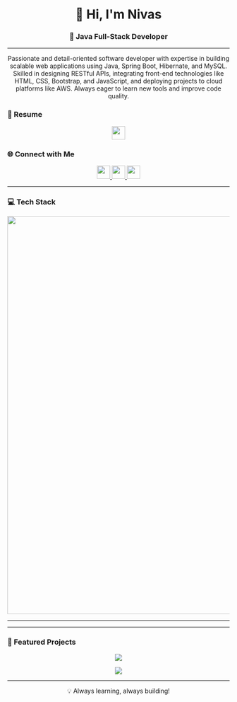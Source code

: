 <h1 align="center">👋 Hi, I'm Nivas</h1>
<h3 align="center">🚀 Java Full-Stack Developer</h3>

---


<p align="center">
  Passionate and detail-oriented software developer with expertise in building scalable web applications using Java, Spring Boot, Hibernate, and MySQL. Skilled in designing RESTful APIs, integrating front-end technologies like HTML, CSS, Bootstrap, and JavaScript, and deploying projects to cloud platforms like AWS. Always eager to learn new tools and improve code quality.
</p>

### 📄 Resume
<p align="center">
  <a href="https://github.com/Nivi-dev/Nivi-dev/raw/main/Nivas_Resume.pdf" target="_blank">
    <img src="https://img.shields.io/badge/View%20Resume-Click%20Here-blue?style=for-the-badge" height="30"/>
  </a>
</p>

### 🌐 Connect with Me
<p align="center">
  <a href="https://www.linkedin.com/in/nivas1306/" target="_blank">
    <img src="https://img.shields.io/static/v1?message=LinkedIn&logo=linkedin&color=0077B5&style=for-the-badge" height="30"/>
  </a>
  <a href="mailto:nivasthangavel1306@gmail.com" target="_blank">
    <img src="https://img.shields.io/static/v1?message=Email&logo=gmail&color=D14836&style=for-the-badge" height="30"/>
  </a>
  <a href="https://nivast13-portfolio.netlify.app/" target="_blank">
    <img src="https://img.shields.io/static/v1?message=Portfolio&logo=vercel&color=000000&style=for-the-badge" height="30"/>
  </a>
</p>

---

### 💻 Tech Stack
<p align="center">
  <img src="https://skillicons.dev/icons?i=java,spring,hibernate,mysql,html,css,bootstrap,js&perline=9" width="900" />
</p>

---
<!--
### 📊 GitHub Stats
<p align="center">
  <img src="https://streak-stats.demolab.com?user=Nivi-dev&theme=dracula" height="150" />
  <img src="https://github-readme-stats.vercel.app/api?username=Nivi-dev&show_icons=true&theme=dracula" height="150" />
</p>

---

### 🏆 GitHub Trophies
<p align="center">
  <img src="https://github-profile-trophy.vercel.app/?username=Nivi-dev&theme=dracula&no-frame=false&no-bg=false&margin-w=8&margin-h=8" />
</p>
-->

---

### 🚀 Featured Projects
<p align="center">
  <a href="https://github.com/Nivi-dev/TravelManagementSystem">
    <img src="https://github-readme-stats.vercel.app/api/pin/?username=Nivi-dev&repo=TravelManagementSystem&theme=dracula" />
  </a>

  <p align="center">
  <a href="https://github.com/Nivi-dev/BookApp">
    <img src="https://github-readme-stats.vercel.app/api/pin/?username=Nivi-dev&repo=BookApp&theme=dracula" />
  </a>

---

<p align="center">💡 Always learning, always building!</p>
